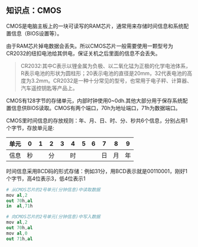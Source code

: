 知识点：CMOS
---

CMOS是电脑主板上的一块可读写的RAM芯片，通常用来存储时间信息和系统配置信息（BIOS设置等）。

由于RAM芯片掉电数据会丢失。所以CMOS芯片一般需要使用一颗型号为CR2032的纽扣电池给其供电，保证关机之后里面的信息不会丢失。

> CR2032:其中C表示以锂金属为负极、以二氧化锰为正极的化学电池体系，R表示电池的形状为圆柱形；20表示电池的直径是20mm，32代表电池的高度为3.2mm。CR2032是一种十分常见的型号，也常用于电子秤、计算器、汽车遥控钥匙等产品上。 

CMOS有128字节的存储单元，内部时钟使用0~0dh.其他大部分用于保存系统配置信息供BIOS读取。CMOS有两个端口，70h为地址端口，71h为数据端口。

CMOS里时间信息的存放规则：年、月、日、时、分、秒共6个信息，分别占用1个字节，存放单元是:

<!-- 秒：0  分：2  时：4  日：7  月：8  年：9 -->
| 单元 | 0  | 1 | 2  | 3 | 4 | 5 | 6 | 7 | 8 | 9 |
| --- | -  | - | -  | - | - | - | - | - | - | - |
| 信息 | 秒 |   | 分 |   |  时 |  |  | 日 | 月 | 年 |

时间信息采用BCD码的形式存储：例如31分，用BCD表示就是00110001，刚好1个字节，高4位表示3，低4位表示1


```s
# 从CMOS芯片的2号单元(分钟信息)中读取数据
mov al,2
out 70h,al
in  al,71h
```


```s
# 向CMOS芯片的2号单元(分钟信息)中写入数据
mov al,2
out 70h,al
mov al,0
out 71h,al
```